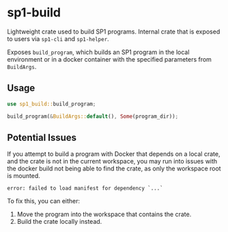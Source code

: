 # sp1-build
Lightweight crate used to build SP1 programs. Internal crate that is exposed to users via `sp1-cli` and `sp1-helper`.

Exposes `build_program`, which builds an SP1 program in the local environment or in a docker container with the specified parameters from `BuildArgs`.

## Usage

```rust
use sp1_build::build_program;

build_program(&BuildArgs::default(), Some(program_dir));
```

## Potential Issues

If you attempt to build a program with Docker that depends on a local crate, and the crate is not in
the current workspace, you may run into issues with the docker build not being able to find the crate, as only the workspace root is mounted.

```
error: failed to load manifest for dependency `...`
```

To fix this, you can either:
1. Move the program into the workspace that contains the crate.
2. Build the crate locally instead.
